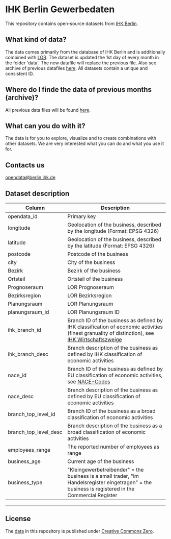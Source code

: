 # IHK Berlin Gewerbedaten
This repository contains open-source datasets from [IHK Berlin](https://www.ihk.de/berlin/).


## What kind of data?
The data comes primarily from the database of IHK Berlin and is additionally combined with [LOR](https://www.berlin.de/sen/sbw/stadtdaten/stadtwissen/sozialraumorientierte-planungsgrundlagen/lebensweltlich-orientierte-raeume/).
The dataset is updated the 1st day of every month in the folder 'data'. The new datafile will replace the previous file. Also see archive of previous datafiles [here](https://cloud.ihk.berlin/d/62fad06b540745098ab7/). All datasets contain a unique and consistent ID.


## Where do I finde the data of previous months (archive)?
All previous data files will be found [here](https://cloud.ihk.berlin/d/62fad06b540745098ab7/).


## What can you do with it?
The data is for you to explore, visualize and to create combinations with other datasets. We are very interested what you can do and what you use it for.


## Contacts us
opendata@berlin.ihk.de


## Dataset description


| Column        | Description |
| ------------- | ------------- |
| opendata_id  | Primary key |
| longitude    | Geolocation of the business, described by the longitude (Format: EPSG 4326) |
| latitude     | Geolocation of the business, described by the latitude (Format: EPSG 4326) |
| postcode     | Postcode of the business |
| city         | City of the business |
| Bezirk       | Bezirk of the business |
| Ortsteil     | Ortsteil of the business |
| Prognoseraum    | LOR Prognoseraum  |
| Bezirksregion  | LOR Bezirksregion |
| Planungsraum    | LOR Planungsraum |
| planungsraum_id    | LOR Planungsraum ID |
| ihk_branch_id  | Branch ID of the business as defined by IHK classification of economic activities (finest granuality of distinction), see [IHK Wirtschaftszweige](https://www.ihk.de/blueprint/servlet/resource/blob/5186288/c8bb510197a45c71b59b7a27cdc31bcb/wzbra-wahlgruppen-fit-data.pdf) |
| ihk_branch_desc    | Branch description of the business as defined by IHK classification of economic activities|
| nace_id  | Branch ID of the business as defined by EU classification of economic activities, see [NACE-Codes](https://nacev2.com/de) |
| nace_desc    | Branch description of the business as defined by EU classification of economic activities|
| branch_top_level_id  | Branch ID of the business as a broad classification of economic activities|
| branch_top_level_desc    | Branch description of the business as a broad classification of economic activities |
| employees_range  | The reported number of employees as range  |
| business_age    | Current age of the business |
| business_type  | "Kleingewerbetreibender" = the business is a small trader, "im Handelsregister eingetragen" = the business is registered in the Commercial Register  |

---

## License

The [data](data) in this repository is published under [Creative Commons Zero](https://opendefinition.org/licenses/cc-zero/).

